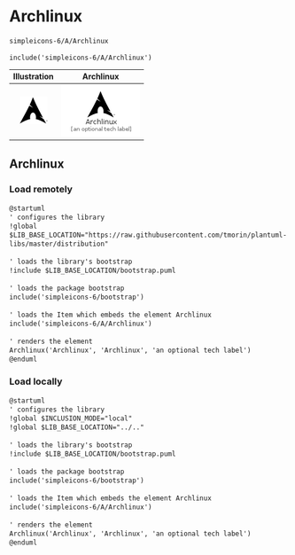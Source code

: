 # Archlinux


```text
simpleicons-6/A/Archlinux
```

```text
include('simpleicons-6/A/Archlinux')
```



| Illustration | Archlinux |
| :---: | :---: |
| ![illustration for Illustration](../../simpleicons-6/A/Archlinux.png) | ![illustration for Archlinux](../../simpleicons-6/A/Archlinux.Local.png) |




## Archlinux

### Load remotely
```plantuml
@startuml
' configures the library
!global $LIB_BASE_LOCATION="https://raw.githubusercontent.com/tmorin/plantuml-libs/master/distribution"

' loads the library's bootstrap
!include $LIB_BASE_LOCATION/bootstrap.puml

' loads the package bootstrap
include('simpleicons-6/bootstrap')

' loads the Item which embeds the element Archlinux
include('simpleicons-6/A/Archlinux')

' renders the element
Archlinux('Archlinux', 'Archlinux', 'an optional tech label')
@enduml
```

### Load locally
```plantuml
@startuml
' configures the library
!global $INCLUSION_MODE="local"
!global $LIB_BASE_LOCATION="../.."

' loads the library's bootstrap
!include $LIB_BASE_LOCATION/bootstrap.puml

' loads the package bootstrap
include('simpleicons-6/bootstrap')

' loads the Item which embeds the element Archlinux
include('simpleicons-6/A/Archlinux')

' renders the element
Archlinux('Archlinux', 'Archlinux', 'an optional tech label')
@enduml
```

